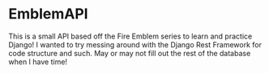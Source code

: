 # EmblemAPI

This is a small API based off the Fire Emblem series to learn and practice Django!
I wanted to try messing around with the Django Rest Framework for code structure and such.
May or may not fill out the rest of the database when I have time!
